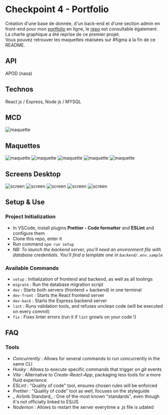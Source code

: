 
# Checkpoint 4 - Portfolio

Création d'une base de donnée, d'un back-end  et d'une section admin en front-end pour mon [portfolio](https://lana-duval.netlify.app/) en ligne, le [repo](https://github.com/lanaduval/portfolio-V1) est consultable également.</br>
La charte graphique  a été reprise de ce premier projet.</br> 
Vous pouvez retrouver les maquettes réalisées sur #figma à la fin de ce README.


## API 
APOD (nasa)

## Technos
React js /
Express, Node js / MYSQL 

## MCD 
 ![maquette](./mcd_portfolio.png) 


## Maquettes
 ![maquette](./book1.png) 
 ![maquette](./book2.png) 
![maquette](./book3.png) 
![maquette](./book4.png) 
![maquette](./book5.png) 

## Screens Desktop
![screen](./screen_portfolio.png) 
![screen](./screen_portfolio2.png)
![screen](./screen_portfolio3.png)
![screen](./screen_portfolio4.png)
![screen](./screen_portfolio5.png)



## Setup & Use

### Project Initialization

- In VSCode, install plugins **Prettier - Code formatter** and **ESLint** and configure them
- Clone this repo, enter it
- Run command `npm run setup`
- _NB: To launch the backend server, you'll need an environment file with database credentials. You'll find a template one in `backend/.env.sample`_

### Available Commands

- `setup` : Initialization of frontend and backend, as well as all toolings
- `migrate` : Run the database migration script
- `dev` : Starts both servers (frontend + backend) in one terminal
- `dev-front` : Starts the React frontend server
- `dev-back` : Starts the Express backend server
- `lint` : Runs validation tools, and refuses unclean code (will be executed on every _commit_)
- `fix` : Fixes linter errors (run it if `lint` growls on your code !)

## FAQ

### Tools

- _Concurrently_ : Allows for several commands to run concurrently in the same CLI
- _Husky_ : Allows to execute specific commands that trigger on _git_ events
- _Vite_ : Alternative to _Create-React-App_, packaging less tools for a more fluid experience
- _ESLint_ : "Quality of code" tool, ensures chosen rules will be enforced
- _Prettier_ : "Quality of code" tool as well, focuses on the styleguide
- _ Airbnb Standard_ : One of the most known "standards", even though it's not officially linked to ES/JS
- _Nodemon_ : Allows to restart the server everytime a .js file is udated
